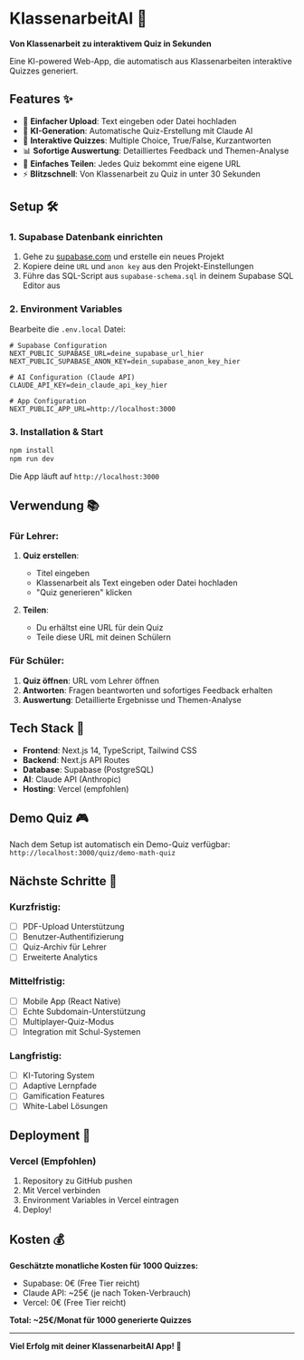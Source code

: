 # KlassenarbeitAI 🚀

**Von Klassenarbeit zu interaktivem Quiz in Sekunden**

Eine KI-powered Web-App, die automatisch aus Klassenarbeiten interaktive Quizzes generiert.

## Features ✨

- 📝 **Einfacher Upload**: Text eingeben oder Datei hochladen
- 🤖 **KI-Generation**: Automatische Quiz-Erstellung mit Claude AI
- 🎯 **Interaktive Quizzes**: Multiple Choice, True/False, Kurzantworten
- 📊 **Sofortige Auswertung**: Detailliertes Feedback und Themen-Analyse
- 🔗 **Einfaches Teilen**: Jedes Quiz bekommt eine eigene URL
- ⚡ **Blitzschnell**: Von Klassenarbeit zu Quiz in unter 30 Sekunden

## Setup 🛠️

### 1. Supabase Datenbank einrichten

1. Gehe zu [supabase.com](https://supabase.com) und erstelle ein neues Projekt
2. Kopiere deine `URL` und `anon key` aus den Projekt-Einstellungen
3. Führe das SQL-Script aus `supabase-schema.sql` in deinem Supabase SQL Editor aus

### 2. Environment Variables

Bearbeite die `.env.local` Datei:

```env
# Supabase Configuration
NEXT_PUBLIC_SUPABASE_URL=deine_supabase_url_hier
NEXT_PUBLIC_SUPABASE_ANON_KEY=dein_supabase_anon_key_hier

# AI Configuration (Claude API)
CLAUDE_API_KEY=dein_claude_api_key_hier

# App Configuration
NEXT_PUBLIC_APP_URL=http://localhost:3000
```

### 3. Installation & Start

```bash
npm install
npm run dev
```

Die App läuft auf `http://localhost:3000`

## Verwendung 📚

### Für Lehrer:

1. **Quiz erstellen**: 
   - Titel eingeben
   - Klassenarbeit als Text eingeben oder Datei hochladen
   - "Quiz generieren" klicken

2. **Teilen**: 
   - Du erhältst eine URL für dein Quiz
   - Teile diese URL mit deinen Schülern

### Für Schüler:

1. **Quiz öffnen**: URL vom Lehrer öffnen
2. **Antworten**: Fragen beantworten und sofortiges Feedback erhalten
3. **Auswertung**: Detaillierte Ergebnisse und Themen-Analyse

## Tech Stack 🔧

- **Frontend**: Next.js 14, TypeScript, Tailwind CSS
- **Backend**: Next.js API Routes
- **Database**: Supabase (PostgreSQL)
- **AI**: Claude API (Anthropic)
- **Hosting**: Vercel (empfohlen)

## Demo Quiz 🎮

Nach dem Setup ist automatisch ein Demo-Quiz verfügbar:
`http://localhost:3000/quiz/demo-math-quiz`

## Nächste Schritte 🎯

### Kurzfristig:
- [ ] PDF-Upload Unterstützung
- [ ] Benutzer-Authentifizierung
- [ ] Quiz-Archiv für Lehrer
- [ ] Erweiterte Analytics

### Mittelfristig:
- [ ] Mobile App (React Native)
- [ ] Echte Subdomain-Unterstützung
- [ ] Multiplayer-Quiz-Modus
- [ ] Integration mit Schul-Systemen

### Langfristig:
- [ ] KI-Tutoring System
- [ ] Adaptive Lernpfade
- [ ] Gamification Features
- [ ] White-Label Lösungen

## Deployment 🚀

### Vercel (Empfohlen)

1. Repository zu GitHub pushen
2. Mit Vercel verbinden
3. Environment Variables in Vercel eintragen
4. Deploy!

## Kosten 💰

**Geschätzte monatliche Kosten für 1000 Quizzes:**

- Supabase: 0€ (Free Tier reicht)
- Claude API: ~25€ (je nach Token-Verbrauch)
- Vercel: 0€ (Free Tier reicht)

**Total: ~25€/Monat für 1000 generierte Quizzes**

---

**Viel Erfolg mit deiner KlassenarbeitAI App! 🎉**
